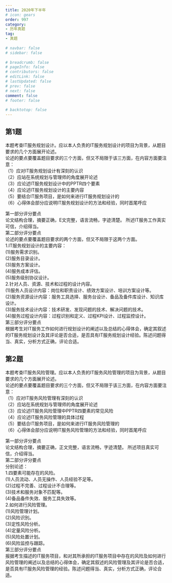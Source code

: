 ```yaml
---  
title: 2020年下半年  
# icon: gears  
order: 997  
category:  
- 历年真题  
tag:  
- 真题  
  
# navbar: false  
# sidebar: false  
  
# breadcrumb: false  
# pageInfo: false  
# contributors: false  
# editLink: false  
# lastUpdated: false  
# prev: false  
# next: false  
comment: false  
# footer: false  
  
# backtotop: false  
---  
```

## 第1题 ##

本题考查IT服务规划设计。应以本人负责的IT服务规划设计的项目为背景，从题目要求的几个方面展开论述。  
论述的要点要覆盖题目要求的三个方面，但又不局限于该三方面，在内容方面要注意：  
（1）应对IT服务规划设计有深刻的认识  
（2）应站在系统规划与管理师的角度展开论述  
（3）应论述IT服务规划设计中的PPTR四个要素  
（4）应论述IT服务规划设计的主要内容  
（5）要结合IT服务项目，是如何来进行IT服务规划设计的  
（6）心得体会部分应说明IT服务规划设计的方法和经验，同时首尾呼应  
  
第一部分评分要点  
论文结构合理，摘要正确，E文完整，语言流畅，字迹清楚。 所述IT服务工作真实可信，介绍得当。  
第二部分评分要点  
论述的要点要覆盖题目要求的两个方面，但又不局限于这两个方面。  
1.IT服务规划设计的主要内容：  
(1)服务需求识别。  
(2)服务目录设计。  
(3)服务方案设计。  
(4)服务成本评估。  
(5)服务级别协议设计。  
2.针对人员、资源、技术和过程的设计内容。  
(1)服务人员设计内容：岗位和职责设计、绩效方案设计、培训方案设计等。  
(2)服务资源设计内容：服务工具选择、服务台设计、备品及备件库设计、知识库设计。  
(3)服务技术设计内容：技术研发、发现问题的技术、解决问题的技术。  
(4)服务过程设计内容：过程识别和定义、过程KPI设计、过程监控设计。  
第三部分评分要点  
根据考生对IT服务工作如何进行规划设计的阐述以及总结的心得体会，确定其叙述的IT服务规划设计及其评论是否合适，是否具有IT服务规划设计经验。陈述问题得当、真实，分析方式正确，评论合适。  


## 第2题 ##

本题考查IT服务风险管理。应以本人负责的IT服务风险管理的项目为背景，从题目要求的几个方面展开论述。  
论述的要点要覆盖题目要求的三个方面，但又不局限于该三方面，在内容方面要注意：  
（1）应对IT服务风险管理有深刻的认识  
（2）应站在系统规划与管理师的角度展开论述  
（3）应论述IT服务风险管理中PPTR四要素的常见风险  
（4）应论述IT服务风险管理的具体过程  
（5）要结合IT服务项目，是如何来进行IT服务风险管理的  
（6）心得体会部分应说明IT服务风险管理的方法和经验，同时首尾呼应  
  
第一部分评分要点  
论文结构合理，摘要正确，正文完整，语言流畅，字迹清楚。 所述项目真实可信，介绍得当。  
第二部分评分要点  
分别论述：  
1.四要素可能存在的风险。  
(1)人员流动、人员无操作、人员经验不足等。  
(2)过程不完善、过程设计不合理等。  
(3)技术和服务对象不匹配等。  
(4)备品备件失效、服务工具失效等。  
2.如何进行风险管理。  
(1)风险管理计划。  
(2)风险识別。  
(3)定性风险分析。  
(4)定量风险分析。  
(5)风险处置计划。  
(6)风险监控与跟踪。  
第三部分评分要点  
报据考生描述的IT服务项目，和对其所承担的IT服务项目中存在的风险及如何进行风险管理的阐述以及总结的心得体会，确定其叙述的风险管理及其评论是否合适，是否具有IT服务风险管理的经验。陈述问题得当、真实，分析方式正确，评论合适。  

